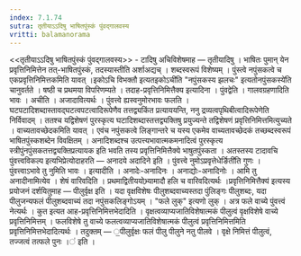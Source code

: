 ```yaml
---
index: 7.1.74
sutra: तृतीयाऽऽदिषु भाषितपुंस्कं पुंवद्गालवस्य
vritti: balamanorama
---
```


<<तृतीयाऽ‌ऽदिषु भाषितपुंस्कं पुंवद्गालवस्य>> - टादिषु अचिविशेषमाह — तृतीयादिषु । भाषितः पुमान् येन प्रवृत्तिनिमित्तेन तत्-भाषितपुंस्कं, तदस्यास्तीति अर्शाअद्यच् । शब्दस्वरूपं विशेष्यम् । पुंस्त्वे नपुंसकत्वे च एकप्रवृत्तिनिमित्तकमिति यावत् ।इकोऽचि विभक्तौ इत्यतइकोऽची॑ति "नपुंसकस्य झलचः" इत्यतोनपुंसकस्ये॑ति चानुवर्तते । षष्ठी च प्रथमया विपरिणम्यते । तदाह-प्रवृत्तिनिमित्तैक्य इत्यादिना । पुंवद्वेति । गालवग्रहणादिति भावः । अचीति । अजादावित्यर्थः । पुंवत्त्वे ह्यस्वनुमोरभावः फलति । घटपटादिशब्दास्तावद्घटत्वपटत्वादिरूपेणैव तत्तद्व्यकिंत प्रत्याययन्ति, ननु द्रव्यत्वपृथिबीत्वादिरूपेणेति निर्विवादम् । ततश्च यद्विशेषणं पुरस्कृत्य घटादिशब्दास्तत्तद्व्यक्तिषु प्रयुज्यन्ते तद्विशेषणं प्रवृत्तिनिमित्तमित्युच्यते । वाच्यतावच्छेदकमिति यावत् । एवंच नपुंसकत्वे लिङ्गान्तरे च यस्य एकमेव वाच्यतावच्छेदकं तच्छब्दस्वरूपं भाषितपुंस्कशब्देन विवक्षितम् । अनादिशब्दश्च उत्पत्त्यभावात्मकमनादित्वं पुरस्कृत्य स्त्रीपुंनपुंसकतत्तद्व्यक्तिप्रत्यायक इति भवति तस्य प्रवृत्तिनिमित्तैक्ये भाषुतपुंस्कता । अतस्तस्य टादावचि पुंवत्त्वविकल्प इत्यभिप्रेत्योदाहरति — अनादये अदादिने इति । पुंवत्त्वे नुमोऽप्रवृत्तेधेर्ङिती॑ति गुणः । पुंवत्त्वाऽभावे तु नुमिति भावः । इत्यादीति । अनादेः-अनादिनः । अनाद्योः-अनादिनोः । आमि तु अनादीनामित्येव । शेषं वारिवदिति । प्रथमाद्वितीययोभ्र्यामादौ हलि च वारिवदित्यर्थः ।प्रवृत्तिनिमित्तैक्य॑ इत्यस्य प्रयोजनं दर्शयितुमाह — पीलुर्वृक्ष इति । यदा वृक्षविशेषः पीलुशब्दवाच्यस्तदा पुंलिङ्गः पीलुशब्दः, यदा पीलुजन्यफलं पीलुशब्दवाच्यं तदा नपुंसकलिङ्गोऽयम् । "फले लुक्" इत्यणो लुक् । अत्र फले वाच्ये पुंवत्त्वं नेत्यर्थः । कुत इत्यत आह-प्रवृत्तिनिमित्तभेदादिति । वृक्षत्वव्याप्यजातिविशेषात्मकं पीलुत्वं वृक्षविशेषे वाच्ये प्रवृत्तिनिमित्तम् । फलविशेषे तु वाच्ये फलत्वव्याप्यजातिविशेषात्मकं पीलुत्वं प्रवृत्तिनिमित्तमिति प्रवृत्तिनिमित्तभेदादित्यर्थः । तदुक्तम् — ॒पीलुर्वृक्षः फलं पीलु पीलुने नतु पीलवे । वृक्षे निमित्तं पीलुत्वं, तज्जत्वं तत्फले पुनः ।॑ इति ।